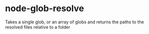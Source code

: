 node-glob-resolve
=================

Takes a single glob, or an array of globs and returns the paths to the resolved files relative to a folder
